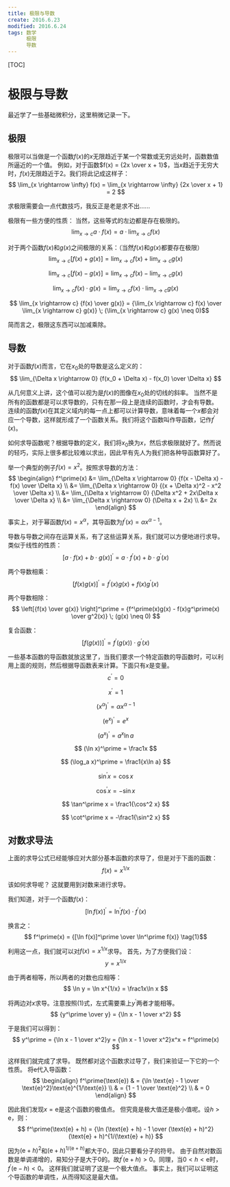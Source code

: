 ```yaml
---
title: 极限与导数
create: 2016.6.23
modified: 2016.6.24
tags: 数学
      极限
      导数
---
```


[TOC]
# 极限与导数
最近学了一些基础微积分，这里稍微记录一下。

## 极限
极限可以当做是一个函数$f(x)$的$x$无限趋近于某一个常数或无穷远处时，函数数值所逼近的一个值。
例如，对于函数$f(x) = {2x \over x + 1}$，当$x$趋近于无穷大时，$f(x)$无限趋近于$2$。我们将此记成这样子：
$$
\lim_{x \rightarrow \infty} f(x) = 
\lim_{x \rightarrow \infty} {2x \over x + 1} = 
2
$$

求极限需要会一点代数技巧，我反正是老是求不出......

极限有一些方便的性质：
当然，这些等式的左边都是存在极限的。
$$ \lim_{x \rightarrow c} a \cdot f(x) = a \cdot \lim_{x \rightarrow c} f(x) $$

对于两个函数$f(x)$和$g(x)$之间极限的关系：（当然$f(x)$和$g(x)$都要存在极限）
$$ \lim_{x \rightarrow c} [f(x) + g(x)] = \lim_{x \rightarrow c} f(x) + \lim_{x \rightarrow c} g(x) $$

$$ \lim_{x \rightarrow c} [f(x) - g(x)] = \lim_{x \rightarrow c} f(x) - \lim_{x \rightarrow c} g(x) $$

$$ \lim_{x \rightarrow c} f(x) \cdot g(x) = \lim_{x \rightarrow c} f(x) \cdot \lim_{x \rightarrow c} g(x) $$

$$ \lim_{x \rightarrow c} {f(x) \over g(x)} = {\lim_{x \rightarrow c} f(x) \over \lim_{x \rightarrow c} g(x)} \; (\lim_{x \rightarrow c} g(x) \neq 0)$$

简而言之，极限这东西可以加减乘除。

## 导数
对于函数$f(x)$而言，它在$x_0$处的导数是这么定义的：
$$ \lim_{\Delta x \rightarrow 0} {f(x_0 + \Delta x) - f(x_0) \over \Delta x} $$

从几何意义上讲，这个值可以视为是$f(x)$的图像在$x_0$处的切线的斜率。
当然不是所有的函数都是可以求导数的，只有在那一段上是连续的函数时，才会有导数。
连续的函数$f(x)$在其定义域内的每一点上都可以计算导数，意味着每一个$x$都会对应一个导数，这样就形成了一个函数关系。我们将这个函数叫作导函数，记作$f^\prime(x)$。

如何求导函数呢？根据导数的定义，我们将$x_0$换为$x$，然后求极限就好了。然而说的轻巧，实际上很多都比较难以求出，因此早有先人为我们把各种导函数算好了。

举一个典型的例子$f(x) = x^2$。按照求导数的方法：
$$
\begin{align}
f^\prime(x) &= \lim_{\Delta x \rightarrow 0} {f(x - \Delta x) - f(x) \over \Delta x} \\
&= \lim_{\Delta x \rightarrow 0} {(x + \Delta x)^2 - x^2 \over \Delta x} \\
&= \lim_{\Delta x \rightarrow 0} {\Delta x^2 + 2x\Delta x \over \Delta x} \\
&= \lim_{\Delta x \rightarrow 0} (\Delta x + 2x) \\
&= 2x
\end{align}
$$

事实上，对于幂函数$f(x) = x^\alpha$，其导函数为$f^\prime(x) = \alpha x^{\alpha - 1}$。

导数与导数之间存在运算关系，有了这些运算关系，我们就可以方便地进行求导。
类似于线性的性质：
$$ [a \cdot f(x) + b \cdot g(x)]^\prime = a \cdot f^\prime(x) + b \cdot g^\prime(x) $$

两个导数相乘：
$$ [f(x)g(x)]^\prime = f^\prime(x)g(x) + f(x)g^\prime(x) $$

两个导数相除：
$$ \left[{f(x) \over g(x)} \right]^\prime = {f^\prime(x)g(x) - f(x)g^\prime(x) \over g^2(x)} \; (g(x) \neq 0) $$

复合函数：
$$ [f(g(x))]^\prime = f^\prime(g(x)) \cdot g^\prime(x) $$

一些基本函数的导函数就放这里了，当我们要求一个特定函数的导函数时，可以利用上面的规则，然后根据导函数表来计算。下面只有$x$是变量。
$$ c^\prime = 0 $$

$$ x^\prime = 1 $$

$$ (x^\alpha)^\prime = \alpha x^{\alpha - 1} $$

$$ (\text{e}^x)^\prime = e^x $$

$$ (a^x)^\prime = a^x\ln a $$

$$ (\ln x)^\prime = \frac1x $$

$$ (\log_a x)^\prime = \frac1{x\ln a} $$

$$ \sin^\prime x = \cos x $$

$$ \cos^\prime x = -\sin x $$

$$ \tan^\prime x = \frac1{\cos^2 x} $$

$$ \cot^\prime x = -\frac1{\sin^2 x} $$

## 对数求导法
上面的求导公式已经能够应对大部分基本函数的求导了，但是对于下面的函数：
$$ f(x) = x^{1/x} $$

该如何求导呢？
这就要用到对数来进行求导。

我们知道，对于一个函数$f(x)$：
$$ [\ln f(x)]^\prime = \ln^\prime f(x) \cdot f^\prime(x) $$

换言之：
$$ f^\prime(x) = {[\ln f(x)]^\prime \over \ln^\prime f(x)} \tag{1}$$

利用这一点，我们就可以对$f(x) = x^{1/x}$求导。
首先，为了方便我们设：
$$ y = x^{1/x} $$

由于两者相等，所以两者的对数也应相等：
$$ \ln y = \ln x^{1/x} = \frac1x\ln x $$

将两边对$x$求导。注意按照$(1)$式，左式需要乘上$y^\prime$两者才能相等。
$$ {y^\prime \over y} = {\ln x - 1 \over x^2} $$

于是我们可以得到：
$$ y^\prime = {\ln x - 1 \over x^2}y = {\ln x - 1 \over x^2}x^x = f^\prime(x) $$

这样我们就完成了求导。
既然都对这个函数求过导了，我们来验证一下它的一个性质。
将$\text{e}$代入导函数：
$$
\begin{align}
f^\prime(\text{e}) & = {\ln \text{e} - 1 \over \text{e}^2}\text{e}^{1/\text{e}} \\
& = {1 - 1 \over \text{e}^2} \\
& = 0
\end{align}
$$

因此我们发现$x = \text{e}$是这个函数的极值点。
但究竟是极大值还是极小值呢。设$h > \text{e}$，则：
$$
f^\prime(\text{e} + h) = {\ln (\text{e} + h) - 1 \over (\text{e} + h)^2}(\text{e} + h)^{1/(\text{e} + h)}
$$

因为$(\text{e} + h)^2$和$(\text{e} + h)^{1/(\text{e} + h)}$都大于$0$，因此只要看分子的符号。
由于自然对数函数是单调递增的，易知分子是大于$0$的。故$f^\prime(\text{e} + h) > 0$。同理，当$0 < h < \text{e}$时，$f^\prime(\text{e} - h) < 0$。
这样我们就证明了这是一个极大值点。
事实上，我们可以证明这个导函数的单调性，从而得知这是最大值。
